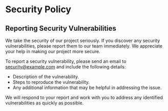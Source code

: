 # Security Policy

## Reporting Security Vulnerabilities

We take the security of our project seriously. If you discover any security vulnerabilities, please report them to our team immediately. We appreciate your help in making our project more secure.

To report a security vulnerability, please send an email to [security@example.com](mailto:security@example.com) and include the following details:

- Description of the vulnerability.
- Steps to reproduce the vulnerability.
- Any additional information that may be helpful in addressing the issue.

We will respond to your report and work with you to address any identified vulnerabilities as quickly as possible.